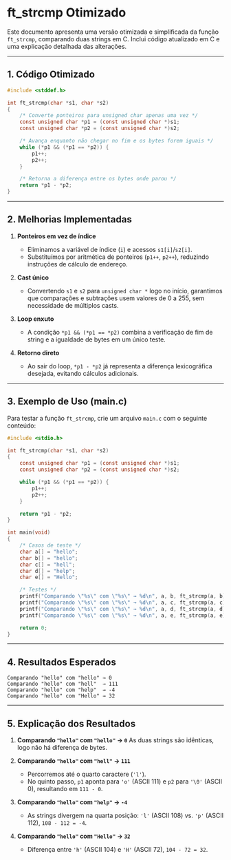 # ft\_strcmp Otimizado

Este documento apresenta uma versão otimizada e simplificada da função `ft_strcmp`, comparando duas strings em C. Inclui código atualizado em C e uma explicação detalhada das alterações.

---

## 1. Código Otimizado

```c
#include <stddef.h>

int ft_strcmp(char *s1, char *s2)
{
    /* Converte ponteiros para unsigned char apenas uma vez */
    const unsigned char *p1 = (const unsigned char *)s1;
    const unsigned char *p2 = (const unsigned char *)s2;

    /* Avança enquanto não chegar no fim e os bytes forem iguais */
    while (*p1 && (*p1 == *p2)) {
        p1++;
        p2++;
    }

    /* Retorna a diferença entre os bytes onde parou */
    return *p1 - *p2;
}
```

---

## 2. Melhorias Implementadas

1. **Ponteiros em vez de índice**

   * Eliminamos a variável de índice (`i`) e acessos `s1[i]`/`s2[i]`.
   * Substituímos por aritmética de ponteiros (`p1++`, `p2++`), reduzindo instruções de cálculo de endereço.

2. **Cast único**

   * Convertendo `s1` e `s2` para `unsigned char *` logo no início, garantimos que comparações e subtrações usem valores de 0 a 255, sem necessidade de múltiplos casts.

3. **Loop enxuto**

   * A condição `*p1 && (*p1 == *p2)` combina a verificação de fim de string e a igualdade de bytes em um único teste.

4. **Retorno direto**

   * Ao sair do loop, `*p1 - *p2` já representa a diferença lexicográfica desejada, evitando cálculos adicionais.

---

## 3. Exemplo de Uso (main.c)

Para testar a função `ft_strcmp`, crie um arquivo `main.c` com o seguinte conteúdo:

```c
#include <stdio.h>

int ft_strcmp(char *s1, char *s2)
{
    const unsigned char *p1 = (const unsigned char *)s1;
    const unsigned char *p2 = (const unsigned char *)s2;

    while (*p1 && (*p1 == *p2)) {
        p1++;
        p2++;
    }

    return *p1 - *p2;
}

int main(void)
{
    /* Casos de teste */
    char a[] = "hello";
    char b[] = "hello";
    char c[] = "hell";
    char d[] = "help";
    char e[] = "Hello";

    /* Testes */
    printf("Comparando \"%s\" com \"%s\" → %d\n", a, b, ft_strcmp(a, b)); /* 0 */
    printf("Comparando \"%s\" com \"%s\" → %d\n", a, c, ft_strcmp(a, c)); /* 'o' - '\0' > 0 */
    printf("Comparando \"%s\" com \"%s\" → %d\n", a, d, ft_strcmp(a, d)); /* 'l' - 'p' < 0 */
    printf("Comparando \"%s\" com \"%s\" → %d\n", a, e, ft_strcmp(a, e)); /* 'h' - 'H' > 0 */

    return 0;
}
```

---

## 4. Resultados Esperados

```
Comparando "hello" com "hello" → 0
Comparando "hello" com "hell"  → 111
Comparando "hello" com "help"  → -4
Comparando "hello" com "Hello" → 32
```

---

## 5. Explicação dos Resultados

1. **Comparando `"hello"` com `"hello"` → `0`**
   As duas strings são idênticas, logo não há diferença de bytes.

2. **Comparando `"hello"` com `"hell"` → `111`**

   * Percorremos até o quarto caractere (`'l'`).
   * No quinto passo, `p1` aponta para `'o'` (ASCII 111) e `p2` para `'\0'` (ASCII 0), resultando em `111 - 0`.

3. **Comparando `"hello"` com `"help"` → `-4`**

   * As strings divergem na quarta posição: `'l'` (ASCII 108) vs. `'p'` (ASCII 112), `108 - 112 = -4`.

4. **Comparando `"hello"` com `"Hello"` → `32`**

   * Diferença entre `'h'` (ASCII 104) e `'H'` (ASCII 72), `104 - 72 = 32`.
